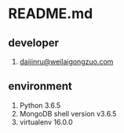 # README.md

## developer

1. daijinru@weilaigongzuo.com

## environment

1. Python 3.6.5
2. MongoDB shell version v3.6.5
3. virtualenv 16.0.0